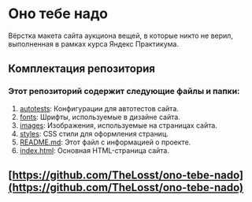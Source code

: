 # Оно тебе надо
Вёрстка макета сайта аукциона вещей, в которые никто не верил, выполненная в рамках курса Яндекс Практикума.

## Комплектация репозитория
### Этот репозиторий содержит следующие файлы и папки:

1.  [autotests](https://github.com/TheLosst/ono-tebe-nado/blob/main/.github/workflows/tests.yml): Конфигурации для автотестов сайта.
1. [fonts](https://github.com/TheLosst/ono-tebe-nado/tree/main/fonts): Шрифты, используемые в дизайне сайта.
1. [images](https://github.com/TheLosst/ono-tebe-nado/tree/main/images): Изображения, используемые на страницах сайта.
1. [styles](https://github.com/TheLosst/ono-tebe-nado/tree/main/styles): CSS стили для оформления страниц.
1. [README.md](https://github.com/TheLosst/ono-tebe-nado/blob/main/README.md): Этот файл с информацией о проекте.
1. [index.html](https://github.com/TheLosst/ono-tebe-nado/blob/main/index.html): Основная HTML-страница сайта.



## [https://github.com/TheLosst/ono-tebe-nado](https://github.com/TheLosst/ono-tebe-nado)
